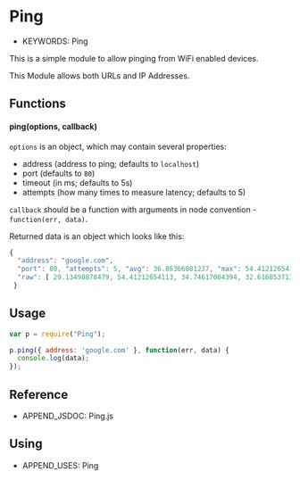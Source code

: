 <!--- Copyright (c) 2016 MrTimcakes. See the file LICENSE for copying permission. -->
# Ping

* KEYWORDS: Ping

This is a simple module to allow pinging from WiFi enabled devices.

This Module allows both URLs and IP Addresses.


## Functions

#### ping(options, callback)

```options``` is an object, which may contain several properties:

* address (address to ping; defaults to ```localhost```)
* port (defaults to ```80```)
* timeout (in ms; defaults to 5s)
* attempts (how many times to measure latency; defaults to 5)

```callback``` should be a function with arguments in node convention - ```function(err, data)```.

Returned data is an object which looks like this:
```javascript
{
  "address": "google.com",
  "port": 80, "attempts": 5, "avg": 36.86366081237, "max": 54.41212654113, "min": 29.13498878479,
  "raw": [ 29.13498878479, 54.41212654113, 34.74617004394, 32.61685371398, 33.40816497802 ]
 }
```

## Usage

```javascript
var p = require("Ping");

p.ping({ address: 'google.com' }, function(err, data) {
  console.log(data);
});
```

Reference
 ---------

 * APPEND_JSDOC: Ping.js

 Using
  -----

  * APPEND_USES: Ping
